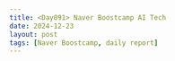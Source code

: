 ```yaml
---
title: <Day091> Naver Boostcamp AI Tech
date: 2024-12-23
layout: post
tags: [Naver Boostcamp, daily report]
---
```

